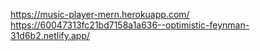 https://music-player-mern.herokuapp.com/
https://60047313fc21bd7158a1a636--optimistic-feynman-31d6b2.netlify.app/
